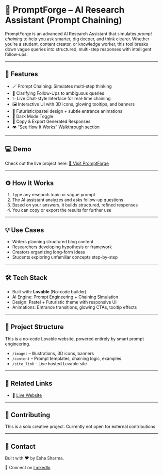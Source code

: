 # 🧠 PromptForge – AI Research Assistant (Prompt Chaining)

PromptForge is an advanced AI Research Assistant that simulates *prompt chaining* to help you ask smarter, dig deeper, and think clearer. Whether you're a student, content creator, or knowledge worker, this tool breaks down vague queries into structured, multi-step responses with intelligent follow-ups.

---

## 🌟 Features

- 🪄 Prompt Chaining: Simulates multi-step thinking
- 💬 Clarifying Follow-Ups to ambiguous queries
- ✨ Live Chat-style Interface for real-time chaining
- 🖼️ Interactive UI with 3D icons, glowing tooltips, and banners
- 🎨 Futuristic/pastel design + subtle entrance animations
- 🌚 Dark Mode Toggle
- 📝 Copy & Export Generated Responses
- 👁️ “See How It Works” Walkthrough section

---

## 💻 Demo

Check out the live project here: [🔗 Visit PromptForge](https://promptforgeai.lovable.app)

---

## ⚙️ How It Works

1. Type any research topic or vague prompt
2. The AI assistant analyzes and asks follow-up questions
3. Based on your answers, it builds structured, refined responses
4. You can copy or export the results for further use

---

## 💡 Use Cases

- Writers planning structured blog content
- Researchers developing hypothesis or framework
- Creators organizing long-form ideas
- Students exploring unfamiliar concepts step-by-step

---

## 🛠 Tech Stack

- Built with: **Lovable** (No-code builder)
- AI Engine: Prompt Engineering + Chaining Simulation
- Design: Pastel + Futuristic theme with responsive UI
- Animations: Entrance transitions, glowing CTAs, tooltip effects

---

## 📂 Project Structure

This is a no-code Lovable website, powered entirely by smart prompt engineering.

- `/images` – Illustrations, 3D icons, banners
- `/content` – Prompt templates, chaining logic, examples
- `/site_link` – Live hosted Lovable site

---

## 🔗 Related Links

- 🔗 [Live Website](https://promptforgeai.lovable.app)


---

## 🤝 Contributing

This is a solo creative project. Currently not open for external contributions.

---

## 📩 Contact

Built with ❤️ by Esha Sharma.

📧 Connect on [LinkedIn](https://www.linkedin.com/in/esha-sharma-uix2025/)
